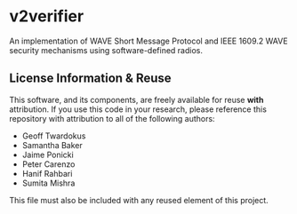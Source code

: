 # v2verifier
An implementation of WAVE Short Message Protocol and IEEE 1609.2 WAVE security
mechanisms using software-defined radios.

## License Information & Reuse
This software, and its components, are freely available for reuse **with** attribution.
If you use this code in your research, please reference this repository with attribution
to all of the following authors:

- Geoff Twardokus
- Samantha Baker
- Jaime Ponicki
- Peter Carenzo
- Hanif Rahbari
- Sumita Mishra

This file must also be included with any reused element of this project.
